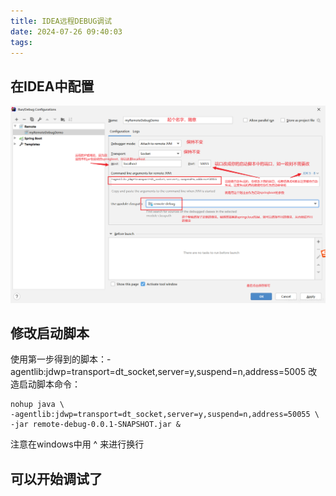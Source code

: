 ```yaml
---
title: IDEA远程DEBUG调试
date: 2024-07-26 09:40:03
tags:
---
```

## 在IDEA中配置
![](../images/idea中debug配置.png)
## 修改启动脚本
使用第一步得到的脚本：-agentlib:jdwp=transport=dt_socket,server=y,suspend=n,address=5005
改造启动脚本命令：
```shell
nohup java \
-agentlib:jdwp=transport=dt_socket,server=y,suspend=n,address=50055 \
-jar remote-debug-0.0.1-SNAPSHOT.jar &
```
注意在windows中用 ^ 来进行换行
## 可以开始调试了
